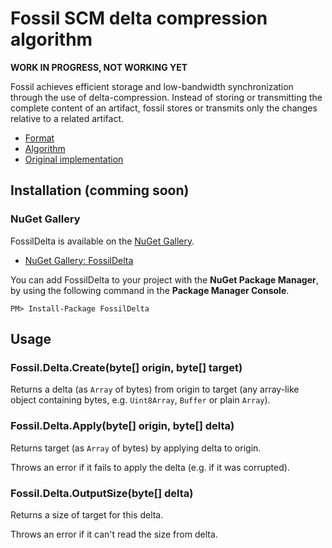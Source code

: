 Fossil SCM delta compression algorithm
======================================

**WORK IN PROGRESS, NOT WORKING YET**

Fossil achieves efficient storage and low-bandwidth synchronization through the
use of delta-compression. Instead of storing or transmitting the complete
content of an artifact, fossil stores or transmits only the changes relative to
a related artifact.

* [Format](http://www.fossil-scm.org/index.html/doc/tip/www/delta_format.wiki)
* [Algorithm](http://www.fossil-scm.org/index.html/doc/tip/www/delta_encoder_algorithm.wiki)
* [Original implementation](http://www.fossil-scm.org/index.html/artifact/f3002e96cc35f37b)

Installation (comming soon)
------------

### NuGet Gallery

FossilDelta is available on the [NuGet Gallery](https://www.nuget.org/packages).

- [NuGet Gallery: FossilDelta](https://www.nuget.org/packages/FossilDelta)

You can add FossilDelta to your project with the **NuGet Package Manager**, by using the following command in the **Package Manager Console**.

    PM> Install-Package FossilDelta

Usage
-----

### Fossil.Delta.Create(byte[] origin, byte[] target)

Returns a delta (as `Array` of bytes) from origin to target (any array-like
object containing bytes, e.g. `Uint8Array`, `Buffer` or plain `Array`).

### Fossil.Delta.Apply(byte[] origin, byte[] delta)

Returns target (as `Array` of bytes) by applying delta to origin.

Throws an error if it fails to apply the delta
(e.g. if it was corrupted).

### Fossil.Delta.OutputSize(byte[] delta)

Returns a size of target for this delta.

Throws an error if it can't read the size from delta.
